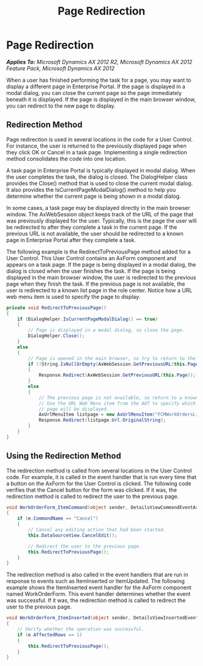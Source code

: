 ﻿---
title: Page Redirection
TOCTitle: Page Redirection
ms:assetid: 0368d123-c7e5-45a7-9e8f-0716842d356c
ms:mtpsurl: https://msdn.microsoft.com/en-us/library/Cc518834(v=AX.60)
ms:contentKeyID: 28119385
ms.date: 11/07/2012
mtps_version: v=AX.60
dev_langs:
- csharp
---

# Page Redirection 


_**Applies To:** Microsoft Dynamics AX 2012 R2, Microsoft Dynamics AX 2012 Feature Pack, Microsoft Dynamics AX 2012_

When a user has finished performing the task for a page, you may want to display a different page in Enterprise Portal. If the page is displayed in a modal dialog, you can close the current page so the page immediately beneath it is displayed. If the page is displayed in the main browser window, you can redirect to the new page to display.

## Redirection Method

Page redirection is used in several locations in the code for a User Control. For instance, the user is returned to the previously displayed page when they click OK or Cancel in a task page. Implementing a single redirection method consolidates the code into one location.

A task page in Enterprise Portal is typically displayed in modal dialog. When the user completes the task, the dialog is closed. The DialogHelper class provides the Close() method that is used to close the current modal dialog. It also provides the IsCurrentPageModalDialog() method to help you determine whether the current page is being shown in a modal dialog.

In some cases, a task page may be displayed directly in the main browser window. The AxWebSession object keeps track of the URL of the page that was previously displayed for the user. Typically, this is the page the user will be redirected to after they complete a task in the current page. If the previous URL is not available, the user should be redirected to a known page in Enterprise Portal after they complete a task.

The following example is the RedirectToPreviousPage method added for a User Control. This User Control contains an AxForm component and appears on a task page. If the page is being displayed in a modal dialog, the dialog is closed when the user finishes the task. If the page is being displayed in the main browser window, the user is redirected to the previous page when they finish the task. If the previous page is not available, the user is redirected to a known list page in the role center. Notice how a URL web menu item is used to specify the page to display.

``` csharp
private void RedirectToPreviousPage()
{
    if (DialogHelper.IsCurrentPageModalDialog() == true)
    {
        // Page is displayed in a modal dialog, so close the page.
        DialogHelper.Close();
    }
    else
    {
        // Page is opened in the main browser, so try to return to the previous page.
        if (!String.IsNullOrEmpty(AxWebSession.GetPreviousURL(this.Page)))
        {
            Response.Redirect(AxWebSession.GetPreviousURL(this.Page));
        }
        else
        {
            // The previous page is not available, so return to a known page.
            // Use the URL Web Menu item from the AOT to specify which
            // page will be displayed.
            AxUrlMenuItem listpage = new AxUrlMenuItem("FCMWorkOrdersListPage");
            Response.Redirect(listpage.Url.OriginalString);
        }
    }
}
```

## Using the Redirection Method

The redirection method is called from several locations in the User Control code. For example, it is called in the event handler that is run every time that a button on the AxForm for the User Control is clicked. The following code verifies that the Cancel button for the form was clicked. If it was, the redirection method is called to redirect the user to the previous page.

``` csharp
void WorkOrderForm_ItemCommand(object sender, DetailsViewCommandEventArgs e)
{
    if (e.CommandName == "Cancel")
    {
        // Cancel any editing action that had been started.
        this.DataSourceView.CancelEdit();

        // Redirect the user to the previous page.
        this.RedirectToPreviousPage();
    }
}
```

The redirection method is also called in the event handlers that are run in response to events such as ItemInserted or ItemUpdated. The following example shows the ItemInserted event handler for the AxForm component named WorkOrderForm. This event handler determines whether the event was successful. If it was, the redirection method is called to redirect the user to the previous page.

``` csharp
void WorkOrderForm_ItemInserted(object sender, DetailsViewInsertedEventArgs e)
{
    // Verify whether the operation was successful.
    if (e.AffectedRows == 1)
    {
        this.RedirectToPreviousPage();
    }
}
```

